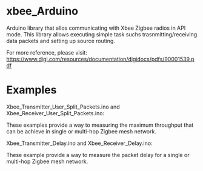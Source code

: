 # xbee_Arduino

Arduino library that allos communicating with Xbee Zigbee radios in API mode. This library allows executing simple task suchs trasnmitting/receiving data packets and setting up source routing.

For more reference, please visit: https://www.digi.com/resources/documentation/digidocs/pdfs/90001539.pdf

# Examples

Xbee_Transmitter_User_Split_Packets.ino and Xbee_Receiver_User_Split_Packets.ino:

These examples provide a way to measuring the maximum throughput that can be achieve in single or multi-hop Zigbee mesh network.

Xbee_Transmitter_Delay.ino and Xbee_Receiver_Delay.ino:

These example provide a way to measure the packet delay for a single or multi-hop Zigbee mesh network.

